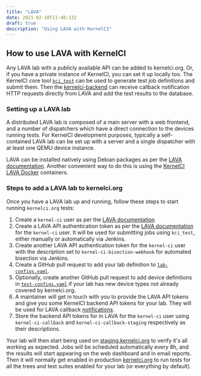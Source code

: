 ```yaml
---
title: "LAVA"
date: 2021-02-10T11:48:13Z
draft: true
description: "Using LAVA with KernelCI"
---
```


## How to use LAVA with KernelCI

Any LAVA lab with a publicly available API can be added to kernelci.org.  Or,
if you have a private instance of KernelCI, you can set it up locally too.  The
KernelCI core tool [`kci_test`](kci_test.md) can be used to generate test job
definitions and submit them.  Then the
[kernelci-backend](https://github.com/kernelci/kernelci-backend) can receive
callback notification HTTP requests directly from LAVA and add the test results
to the database.


### Setting up a LAVA lab

A distributed LAVA lab is composed of a main server with a web frontend, and a
number of dispatchers which have a direct connection to the devices running
tests.  For KernelCI development purposes, typically a self-contained LAVA lab
can be set up with a server and a single dispatcher with at least one QEMU
device instance.

LAVA can be installed natively using Debian packages as per the [LAVA
documentation](https://docs.lavasoftware.org/lava/pipeline-server.html).
Another convenient way to do this is using the [KernelCI LAVA
Docker](https://github.com/kernelci/lava-docker) containers.


### Steps to add a LAVA lab to kernelci.org

Once you have a LAVA lab up and running, follow these steps to start running
`kernelci.org` tests:

1. Create a `kernel-ci` user as per the [LAVA
documentation](https://docs.lavasoftware.org/lava/simple-admin.html#index-11)
1. Create a LAVA API authentication token as per the [LAVA
documentation](https://docs.lavasoftware.org/lava/first_steps.html#index-1) for
the `kernel-ci` user.  It will be used for submitting jobs using `kci_test`,
either manually or automatically via Jenkins.
1. Create another LAVA API authentication token for the `kernel-ci` user with
   the description set to `kernel-ci-bisection-webhook` for automated
   bisection via Jenkins.
1. Create a GitHub pull request to add your lab definition to
   [`lab-configs.yaml`](https://github.com/kernelci/kernelci-core/blob/master/lab-configs.yaml).
1. Optionally, create another GitHub pull request to add device definitions in
   [`test-configs.yaml`](https://github.com/kernelci/kernelci-core/blob/master/test-configs.yaml)
   if your lab has new device types not already covered by kernelci.org.
1. A maintainer will get in touch with you to provide the LAVA API tokens and
   give you some KernelCI backend API tokens for your lab.  They will be used
   for LAVA callback
   [notifications](https://docs.lavasoftware.org/lava/user-notifications.html#index-0).
1. Store the backend API tokens for in LAVA for the `kernel-ci` user using
   `kernel-ci-callback` and `kernel-ci-callback-staging` respectively as their
   descriptions.

Your lab will then start being used on
[staging.kernelci.org](https://staging.kernelci.org) to verify it's all working
as expected.  Jobs will be scheduled automatically every 8h, and the results
will start appearing on the web dashboard and in email reports.  Then it will
normally get enabled in production [kernelci.org](https://kernelci.org) to run
tests for all the trees and test suites enabled for your lab (or everything by
default).
